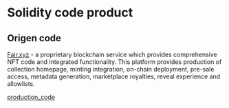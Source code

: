 # Solidity code product

## Origen code
[Fair.xyz](https://fair.xyz/) - a proprietary blockchain service which provides comprehensive NFT code and integrated functionality.  This platform provides production of collection homepage, minting integration, on-chain deployment, pre-sale access, metadata generation, marketplace royalties, reveal experience and allowlists.

[production_code](https://etherscan.io/address/0x7f9E3153723F152C5171560fFdEdEd0940A80fE2#code)